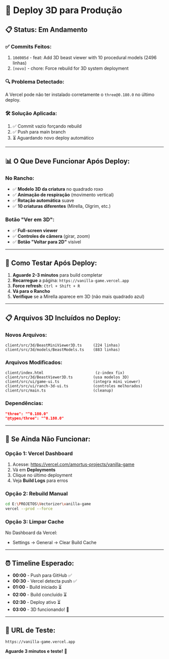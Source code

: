 # 🚀 Deploy 3D para Produção

## 📋 Status: Em Andamento

### ✅ Commits Feitos:
1. `10d005d` - feat: Add 3D beast viewer with 10 procedural models (2496 linhas)
2. `[novo]` - chore: Force rebuild for 3D system deployment

### 🔍 Problema Detectado:
A Vercel pode não ter instalado corretamente o `three@0.180.0` no último deploy.

### 🛠️ Solução Aplicada:
1. ✅ Commit vazio forçando rebuild
2. ✅ Push para main branch
3. ⏳ Aguardando novo deploy automático

---

## 📊 O Que Deve Funcionar Após Deploy:

### No Rancho:
- ✅ **Modelo 3D da criatura** no quadrado roxo
- ✅ **Animação de respiração** (movimento vertical)
- ✅ **Rotação automática** suave
- ✅ **10 criaturas diferentes** (Mirella, Olgrim, etc.)

### Botão "Ver em 3D":
- ✅ **Full-screen viewer**
- ✅ **Controles de câmera** (girar, zoom)
- ✅ **Botão "Voltar para 2D"** visível

---

## 🧪 Como Testar Após Deploy:

1. **Aguarde 2-3 minutos** para build completar
2. **Recarregue** a página: `https://vanilla-game.vercel.app`
3. **Force refresh**: `Ctrl + Shift + R`
4. **Vá para o Rancho**
5. **Verifique** se a Mirella aparece em 3D (não mais quadrado azul)

---

## 📋 Arquivos 3D Incluídos no Deploy:

### Novos Arquivos:
```
client/src/3d/BeastMiniViewer3D.ts     (224 linhas)
client/src/3d/models/BeastModels.ts    (883 linhas)
```

### Arquivos Modificados:
```
client/index.html                       (z-index fix)
client/src/3d/BeastViewer3D.ts         (usa modelos 3D)
client/src/ui/game-ui.ts               (integra mini viewer)
client/src/ui/ranch-3d-ui.ts           (controles melhorados)
client/src/main.ts                     (cleanup)
```

### Dependências:
```json
"three": "^0.180.0"
"@types/three": "^0.180.0"
```

---

## 🔧 Se Ainda Não Funcionar:

### Opção 1: Vercel Dashboard
1. Acesse: https://vercel.com/amortus-projects/vanilla-game
2. Vá em **Deployments**
3. Clique no último deployment
4. Veja **Build Logs** para erros

### Opção 2: Rebuild Manual
```bash
cd E:\PROJETOS\Vectorizer\vanilla-game
vercel --prod --force
```

### Opção 3: Limpar Cache
No Dashboard da Vercel:
- Settings → General → Clear Build Cache

---

## ⏰ Timeline Esperado:

- **00:00** - Push para GitHub ✅
- **00:30** - Vercel detecta push ✅
- **01:00** - Build iniciado ⏳
- **02:00** - Build concluído ⏳
- **02:30** - Deploy ativo ⏳
- **03:00** - 3D funcionando! 🎯

---

## 🎯 URL de Teste:

```
https://vanilla-game.vercel.app
```

**Aguarde 3 minutos e teste!** 🚀

